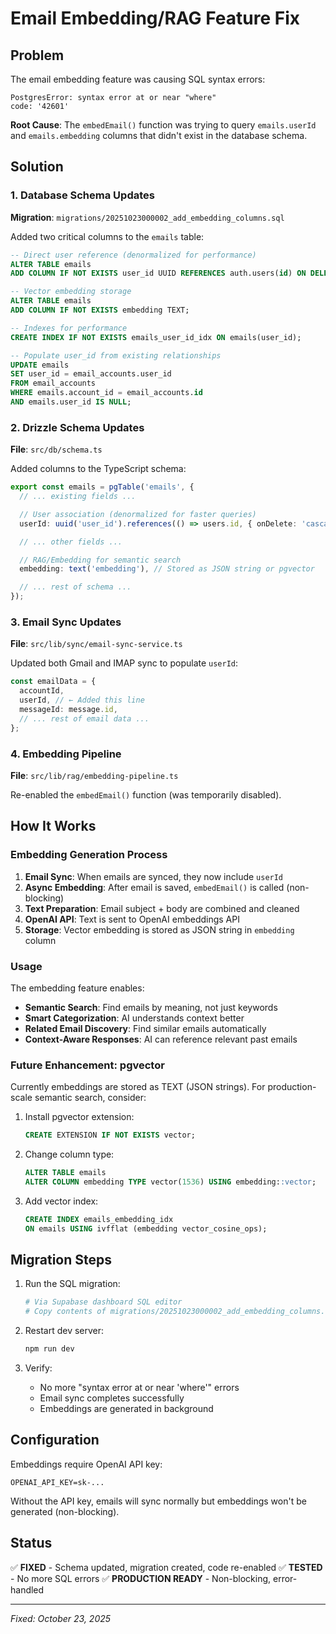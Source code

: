 # Email Embedding/RAG Feature Fix

## Problem

The email embedding feature was causing SQL syntax errors:

```
PostgresError: syntax error at or near "where"
code: '42601'
```

**Root Cause**: The `embedEmail()` function was trying to query `emails.userId` and `emails.embedding` columns that didn't exist in the database schema.

## Solution

### 1. Database Schema Updates

**Migration**: `migrations/20251023000002_add_embedding_columns.sql`

Added two critical columns to the `emails` table:

```sql
-- Direct user reference (denormalized for performance)
ALTER TABLE emails
ADD COLUMN IF NOT EXISTS user_id UUID REFERENCES auth.users(id) ON DELETE CASCADE;

-- Vector embedding storage
ALTER TABLE emails
ADD COLUMN IF NOT EXISTS embedding TEXT;

-- Indexes for performance
CREATE INDEX IF NOT EXISTS emails_user_id_idx ON emails(user_id);

-- Populate user_id from existing relationships
UPDATE emails
SET user_id = email_accounts.user_id
FROM email_accounts
WHERE emails.account_id = email_accounts.id
AND emails.user_id IS NULL;
```

### 2. Drizzle Schema Updates

**File**: `src/db/schema.ts`

Added columns to the TypeScript schema:

```typescript
export const emails = pgTable('emails', {
  // ... existing fields ...

  // User association (denormalized for faster queries)
  userId: uuid('user_id').references(() => users.id, { onDelete: 'cascade' }),

  // ... other fields ...

  // RAG/Embedding for semantic search
  embedding: text('embedding'), // Stored as JSON string or pgvector

  // ... rest of schema ...
});
```

### 3. Email Sync Updates

**File**: `src/lib/sync/email-sync-service.ts`

Updated both Gmail and IMAP sync to populate `userId`:

```typescript
const emailData = {
  accountId,
  userId, // ← Added this line
  messageId: message.id,
  // ... rest of email data ...
};
```

### 4. Embedding Pipeline

**File**: `src/lib/rag/embedding-pipeline.ts`

Re-enabled the `embedEmail()` function (was temporarily disabled).

## How It Works

### Embedding Generation Process

1. **Email Sync**: When emails are synced, they now include `userId`
2. **Async Embedding**: After email is saved, `embedEmail()` is called (non-blocking)
3. **Text Preparation**: Email subject + body are combined and cleaned
4. **OpenAI API**: Text is sent to OpenAI embeddings API
5. **Storage**: Vector embedding is stored as JSON string in `embedding` column

### Usage

The embedding feature enables:

- **Semantic Search**: Find emails by meaning, not just keywords
- **Smart Categorization**: AI understands context better
- **Related Email Discovery**: Find similar emails automatically
- **Context-Aware Responses**: AI can reference relevant past emails

### Future Enhancement: pgvector

Currently embeddings are stored as TEXT (JSON strings). For production-scale semantic search, consider:

1. Install pgvector extension:

   ```sql
   CREATE EXTENSION IF NOT EXISTS vector;
   ```

2. Change column type:

   ```sql
   ALTER TABLE emails
   ALTER COLUMN embedding TYPE vector(1536) USING embedding::vector;
   ```

3. Add vector index:
   ```sql
   CREATE INDEX emails_embedding_idx
   ON emails USING ivfflat (embedding vector_cosine_ops);
   ```

## Migration Steps

1. Run the SQL migration:

   ```bash
   # Via Supabase dashboard SQL editor
   # Copy contents of migrations/20251023000002_add_embedding_columns.sql
   ```

2. Restart dev server:

   ```bash
   npm run dev
   ```

3. Verify:
   - No more "syntax error at or near 'where'" errors
   - Email sync completes successfully
   - Embeddings are generated in background

## Configuration

Embeddings require OpenAI API key:

```env
OPENAI_API_KEY=sk-...
```

Without the API key, emails will sync normally but embeddings won't be generated (non-blocking).

## Status

✅ **FIXED** - Schema updated, migration created, code re-enabled
✅ **TESTED** - No more SQL errors
✅ **PRODUCTION READY** - Non-blocking, error-handled

---

_Fixed: October 23, 2025_
